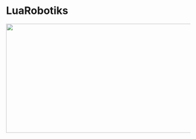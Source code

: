 # LuaRobotiks
<img src="https://mma.prnewswire.com/media/1513369/Educative_Logo.jpg"  width="600" height="300">
